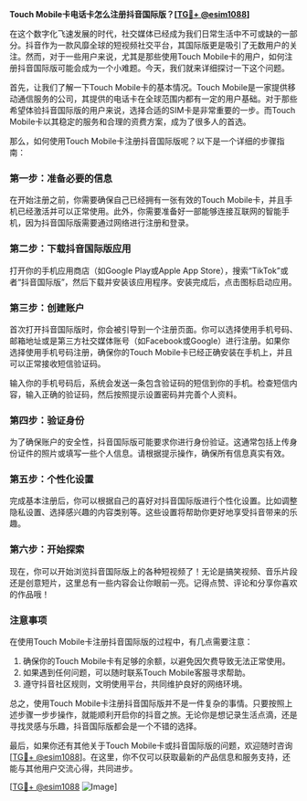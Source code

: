 **Touch Mobile卡电话卡怎么注册抖音国际版？[[TG💪+ @esim1088](https://t.me/s/esim1088)]**

在这个数字化飞速发展的时代，社交媒体已经成为我们日常生活中不可或缺的一部分。抖音作为一款风靡全球的短视频社交平台，其国际版更是吸引了无数用户的关注。然而，对于一些用户来说，尤其是那些使用Touch Mobile卡的用户，如何注册抖音国际版可能会成为一个小难题。今天，我们就来详细探讨一下这个问题。

首先，让我们了解一下Touch Mobile卡的基本情况。Touch Mobile是一家提供移动通信服务的公司，其提供的电话卡在全球范围内都有一定的用户基础。对于那些希望体验抖音国际版的用户来说，选择合适的SIM卡是非常重要的一步。而Touch Mobile卡以其稳定的服务和合理的资费方案，成为了很多人的首选。

那么，如何使用Touch Mobile卡注册抖音国际版呢？以下是一个详细的步骤指南：

### **第一步：准备必要的信息**
在开始注册之前，你需要确保自己已经拥有一张有效的Touch Mobile卡，并且手机已经激活并可以正常使用。此外，你需要准备好一部能够连接互联网的智能手机，因为抖音国际版需要通过网络进行注册和登录。

### **第二步：下载抖音国际版应用**
打开你的手机应用商店（如Google Play或Apple App Store），搜索“TikTok”或者“抖音国际版”，然后下载并安装该应用程序。安装完成后，点击图标启动应用。

### **第三步：创建账户**
首次打开抖音国际版时，你会被引导到一个注册页面。你可以选择使用手机号码、邮箱地址或是第三方社交媒体账号（如Facebook或Google）进行注册。如果你选择使用手机号码注册，确保你的Touch Mobile卡已经正确安装在手机上，并且可以正常接收短信验证码。

输入你的手机号码后，系统会发送一条包含验证码的短信到你的手机。检查短信内容，输入正确的验证码，然后按照提示设置密码并完善个人资料。

### **第四步：验证身份**
为了确保账户的安全性，抖音国际版可能要求你进行身份验证。这通常包括上传身份证件的照片或填写一些个人信息。请根据提示操作，确保所有信息真实有效。

### **第五步：个性化设置**
完成基本注册后，你可以根据自己的喜好对抖音国际版进行个性化设置。比如调整隐私设置、选择感兴趣的内容类别等。这些设置将帮助你更好地享受抖音带来的乐趣。

### **第六步：开始探索**
现在，你可以开始浏览抖音国际版上的各种短视频了！无论是搞笑视频、音乐片段还是创意短片，这里总有一些内容会让你眼前一亮。记得点赞、评论和分享你喜欢的作品哦！

### **注意事项**
在使用Touch Mobile卡注册抖音国际版的过程中，有几点需要注意：
1. 确保你的Touch Mobile卡有足够的余额，以避免因欠费导致无法正常使用。
2. 如果遇到任何问题，可以随时联系Touch Mobile客服寻求帮助。
3. 遵守抖音社区规则，文明使用平台，共同维护良好的网络环境。

总之，使用Touch Mobile卡注册抖音国际版并不是一件复杂的事情。只要按照上述步骤一步步操作，就能顺利开启你的抖音之旅。无论你是想记录生活点滴，还是寻找灵感与乐趣，抖音国际版都会是一个不错的选择。

最后，如果你还有其他关于Touch Mobile卡或抖音国际版的问题，欢迎随时咨询[[TG💪+ @esim1088](https://t.me/s/esim1088)]。在这里，你不仅可以获取最新的产品信息和服务支持，还能与其他用户交流心得，共同进步。

[[TG💪+ @esim1088](https://t.me/s/esim1088) ![Image](https://i.postimg.cc/4NQfJmqS/Snipaste-2025-05-13-00-14-12.png)]